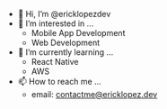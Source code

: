 - 👋 Hi, I’m @ericklopezdev
- 👀 I’m interested in ...
  - Mobile App Development
  - Web Development
- 🌱 I’m currently learning ...
  - React Native
  - AWS
- 📫 How to reach me ...
  - email: contactme@ericklopez.dev

<!---
ericklopezdev/ericklopezdev is a ✨ special ✨ repository because its `README.md` (this file) appears on your GitHub profile.
You can click the Preview link to take a look at your changes.
--->
